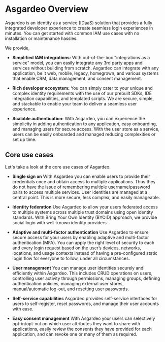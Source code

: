 # Asgardeo Overview

Asgardeo is an identity as a service (IDaaS) solution that provides a fully integrated developer experience to create
 seamless login experiences in minutes. You can get started with common IAM use cases with no installation or maintenance hassles.

We provide,
* **Simplified IAM integrations:** With out-of-the-box "integrations as a service" model, you can easily integrate
 any 3rd party apps and services without building from scratch. Asgardeo can integrate with any application, be it
 web, mobile, legacy, homegrown, and various systems that enable CRM, data management, and consent management.
  
* **Rich developer ecosystem:** You can simply cater to your unique and complex identity requirements with the use of
 our prebuilt SDKs, IDE integration capabilities, and templated scripts. We are secure, simple, and stackable to
 enable your team to deliver a seamless user experience.

* **Scalable authentication:** With Asgardeo, you can experience the simplicity in adding authentication to any
 application, easy onboarding, and managing users for secure access. With the user store as a service, users can be
 easily onboarded and managed reducing complexities or set up time.

## Core use cases

Let's take a look at the core use cases of Asgardeo.

* **Single sign on**
With Asgardeo you can enable users to provide their credentials once and obtain access to multiple applications. Thus
 they do not have the issue of remembering multiple username/password pairs to access multiple services. User
 identities are managed at a central point. This is more secure, less complex, and easily manageable.

* **Identity federation**
Use Asgardeo to allow your users federated access to multiple systems across multiple trust domains using open
 identity standards. With Bring Your Own Identity (BYOID) approach, we provide social login with well-known identity
 providers.

* **Adaptive and multi-factor authentication**
Use Asgardeo to ensure secure access for your users by enabling adaptive and multi-factor authentication (MFA). You
 can apply the right level of security to each and every login request based on the user’s devices, networks,
 locations, and usage contexts instead of having a pre-configured static login flow for everyone to follow, under all
 circumstances.
  
* **User management**
You can manage user identities securely and efficiently within Asgardeo. This includes CRUD operations on users,
 controlling user activity through permissions, managing groups, defining authentication policies, managing external
 user stores, manual/automatic log-out, and resetting user passwords.
  
* **Self-service capabilities**
Asgardeo provides self-service interfaces for users to self-register, reset passwords, and manage their user accounts
 with ease.
  
* **Easy consent management**
With Asgardeo your users can selectively opt-in/opt-out on which user attributes they want to share with applications,
 easily review the consents they have provided for each application, and can revoke one or many of them as required.
